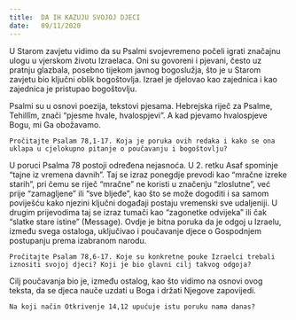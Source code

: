 ```yaml
---
title:  DA IH KAZUJU SVOJOJ DJECI
date:   09/11/2020
---
```


U Starom zavjetu vidimo da su Psalmi svojevremeno počeli igrati značajnu ulogu u vjerskom životu Izraelaca. Oni su govoreni i pjevani, često uz pratnju glazbala, posebno tijekom javnog bogoslužja, što je u Starom zavjetu bio ključni oblik bogoštovlja. Izrael je djelovao kao zajednica i kao zajednica je pristupao bogoštovlju.

Psalmi su u osnovi poezija, tekstovi pjesama. Hebrejska riječ za Psalme, Tehillîm, znači “pjesme hvale, hvalospjevi”. A kad pjevamo hvalospjeve Bogu, mi Ga obožavamo.

`Pročitajte Psalam 78,1-17. Koja je poruka ovih redaka i kako se ona uklapa u cjelokupno pitanje o poučavanju i bogoštovlju?`

U poruci Psalma 78 postoji određena nejasnoća. U 2. retku Asaf spominje “tajne iz vremena davnih”. Taj se izraz ponegdje prevodi kao “mračne izreke starih”, pri čemu se riječ “mračne” ne koristi u značenju “zloslutne”, već prije “zamagljene” ili “sve bljeđe”, kao što se može dogoditi i sa samom poviješću kako njezini ključni događaji postaju vremenski sve udaljeniji. U drugim prijevodima taj se izraz tumači kao “zagonetke odvijeka” ili čak “slatke stare istine” (Message). Ovdje je bitna poruka da je odgoj u Izraelu, između svega ostaloga, uključivao i poučavanje djece o Gospodnjem postupanju prema izabranom narodu.

`Pročitajte Psalam 78,6-17. Koje su konkretne pouke Izraelci trebali iznositi svojoj djeci? Koji je bio glavni cilj takvog odgoja?`

Cilj poučavanja bio je, između ostalog, kao što vidimo na osnovi ovog teksta, da se djeca nauče uzdati u Boga i držati Njegove zapovijedi.

`Na koji način Otkrivenje 14,12 upućuje istu poruku nama danas?`